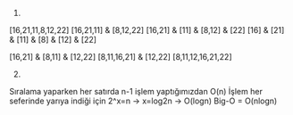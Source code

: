 <!--
Proje 2
[16,21,11,8,12,22] -> Merge Sort

1.Yukarıdaki dizinin sort türüne göre aşamalarını yazınız.

2.Big-O gösterimini yazınız.
-->

1.
[16,21,11,8,12,22]
[16,21,11] & [8,12,22]
[16,21] & [11] & [8,12] & [22]
[16] & [21] & [11] & [8] & [12] & [22]

[16,21] & [8,11] & [12,22]
[8,11,16,21] & [12,22]
[8,11,12,16,21,22]

2.
Sıralama yaparken her satırda n-1 işlem yaptığımızdan O(n)
İşlem her seferinde yarıya indiği için 2^x=n -> x=log2n -> O(logn)
Big-O = O(nlogn)

